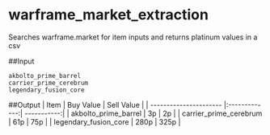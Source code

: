 # warframe_market_extraction
Searches warframe.market for item inputs and returns platinum values in a csv

##Input
```
akbolto_prime_barrel
carrier_prime_cerebrum
legendary_fusion_core
```

##Output
| Item                   | Buy Value     | Sell Value  |
| ---------------------- |:-------------:| -----------:|
| akbolto_prime_barrel   | 3p            | 2p          |
| carrier_prime_cerebrum | 61p           | 75p         |
| legendary_fusion_core  | 280p          | 325p        |
